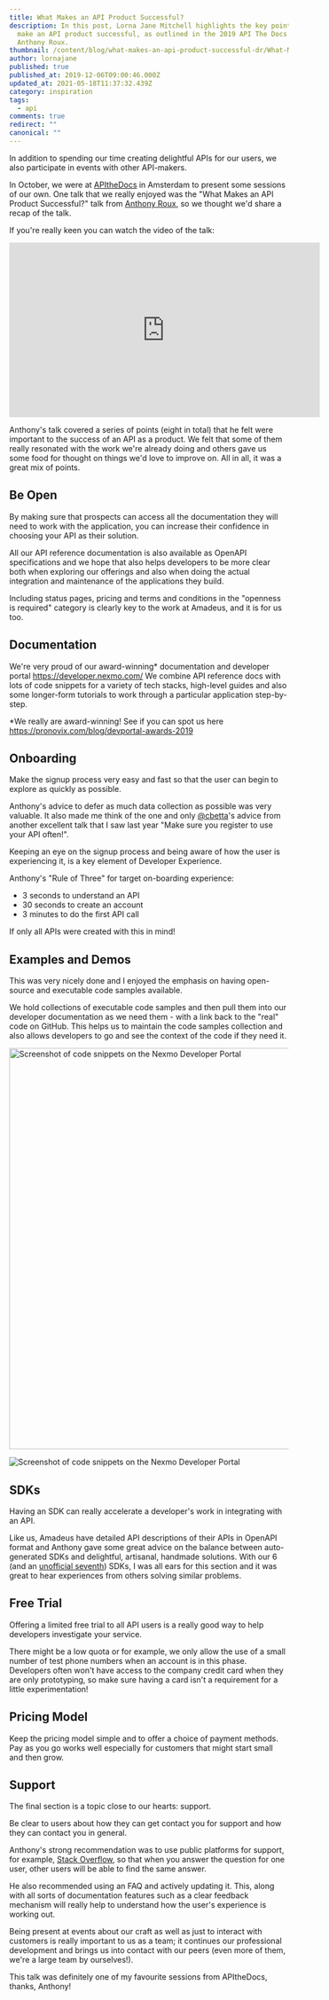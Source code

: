 ```yaml
---
title: What Makes an API Product Successful?
description: In this post, Lorna Jane Mitchell highlights the key points that
  make an API product successful, as outlined in the 2019 API The Docs talk by
  Anthony Roux.
thumbnail: /content/blog/what-makes-an-api-product-successful-dr/What-Makes-a-Great-API-Product_1200x600.png
author: lornajane
published: true
published_at: 2019-12-06T09:00:46.000Z
updated_at: 2021-05-18T11:37:32.439Z
category: inspiration
tags:
  - api
comments: true
redirect: ""
canonical: ""
---
```

In addition to spending our time creating delightful APIs for our users, we also participate in events with other API-makers.

In October, we were at [APItheDocs](https://apithedocs.org/amsterdam-2019) in Amsterdam to present some sessions of our own. One talk that we really enjoyed was the "What Makes an API Product Successful?" talk from [Anthony Roux](https://twitter.com/anthonyroux_), so we thought we'd share a recap of the talk.

If you're really keen you can watch the video of the talk:

<iframe width="560" height="315" src="https://www.youtube.com/embed/4mHIokNJ_sY" frameborder="0" allow="accelerometer; autoplay; encrypted-media; gyroscope; picture-in-picture" allowfullscreen></iframe>

Anthony's talk covered a series of points (eight in total) that he felt were important to the success of an API as a product. We felt that some of them really resonated with the work we're already doing and others gave us some food for thought on things we'd love to improve on. All in all, it was a great mix of points.

## Be Open

By making sure that prospects can access all the documentation they will need to work with the application, you can increase their confidence in choosing your API as their solution.

All our API reference documentation is also available as OpenAPI specifications and we hope that also helps developers to be more clear both when exploring our offerings and also when doing the actual integration and maintenance of the applications they build.

Including status pages, pricing and terms and conditions in the "openness is required" category is clearly key to the work at Amadeus, and it is for us too.

## Documentation

We're very proud of our award-winning* documentation and developer portal <https://developer.nexmo.com/> We combine API reference docs with lots of code snippets for a variety of tech stacks, high-level guides and also some longer-form tutorials to work through a particular application step-by-step.

\*We really are award-winning! See if you can spot us here <https://pronovix.com/blog/devportal-awards-2019>

## Onboarding

Make the signup process very easy and fast so that the user can begin to explore as quickly as possible.

Anthony's advice to defer as much data collection as possible was very valuable. It also made me think of the one and only [@cbetta](https://twitter.com/cbetta)'s advice from another excellent talk that I saw last year "Make sure you register to use your API often!".

Keeping an eye on the signup process and being aware of how the user is experiencing it, is a key element of Developer Experience.

Anthony's "Rule of Three" for target on-boarding experience:

* 3 seconds to understand an API
* 30 seconds to create an account
* 3 minutes to do the first API call

If only all APIs were created with this in mind!

## Examples and Demos

This was very nicely done and I enjoyed the emphasis on having open-source and executable code samples available.

We hold collections of executable code samples and then pull them into our developer documentation as we need them - with a link back to the "real" code on GitHub. This helps us to maintain the code samples collection and also allows developers to go and see the context of the code if they need it.

<img src="https://www.nexmo.com/wp-content/uploads/2019/11/code-snippets.png" alt="Screenshot of code snippets on the Nexmo Developer Portal" width="1549" height="724" class="aligncenter size-full wp-image-30845" />

![Screenshot of code snippets on the Nexmo Developer Portal](/content/blog/what-makes-an-api-product-successful/code-snippets.png)

## SDKs

Having an SDK can really accelerate a developer's work in integrating with an API.

Like us, Amadeus have detailed API descriptions of their APIs in OpenAPI format and Anthony gave some great advice on the balance between auto-generated SDKs and delightful, artisanal, handmade solutions. With our 6 (and an [unofficial seventh](https://github.com/nexmo-community/nexmo-go)) SDKs, I was all ears for this section and it was great to hear experiences from others solving similar problems.

## Free Trial

Offering a limited free trial to all API users is a really good way to help developers investigate your service.

There might be a low quota or for example, we only allow the use of a small number of test phone numbers when an account is in this phase. Developers often won't have access to the company credit card when they are only prototyping, so make sure having a card isn't a requirement for a little experimentation!

## Pricing Model

Keep the pricing model simple and to offer a choice of payment methods. Pay as you go works well especially for customers that might start small and then grow.

## Support

The final section is a topic close to our hearts: support.

Be clear to users about how they can get contact you for support and how they can contact you in general.

Anthony's strong recommendation was to use public platforms for support, for example, [Stack Overflow](https://www.stackoverflow.com), so that when you answer the question for one user, other users will be able to find the same answer.

He also recommended using an FAQ and actively updating it. This, along with all sorts of documentation features such as a clear feedback mechanism will really help to understand how the user's experience is working out.

Being present at events about our craft as well as just to interact with customers is really important to us as a team; it continues our professional development and brings us into contact with our peers (even more of them, we're a large team by ourselves!).

This talk was definitely one of my favourite sessions from APItheDocs, thanks, Anthony!